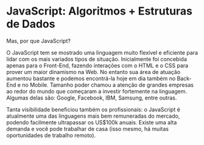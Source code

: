# JavaScript: Algoritmos + Estruturas de Dados
Mas, por que JavaScript?

O JavaScript tem se mostrado uma linguagem muito flexível e eficiente para lidar com os mais variados tipos de situação. Inicialmente foi concebida apenas para o Front-End, fazendo interações com o HTML e o CSS para prover um maior dinamismo na Web. No entanto sua área de atuação aumentou bastante e podemos encontrá-la hoje em dia também no Back-End e no Mobile. Tamanho poder chamou a atenção de grandes empresas ao redor do mundo que começaram a investir fortemente na linguagem. Algumas delas são: Google, Facebook, IBM, Samsung, entre outras.

Tanta visibilidade beneficiou também os profissionais: o JavaScript é atualmente uma das linguagens mais bem remuneradas do mercado, podendo facilmente ultrapassar os US$100k anuais. Existe uma alta demanda e você pode trabalhar de casa (isso mesmo, há muitas oportunidades de trabalho remoto).